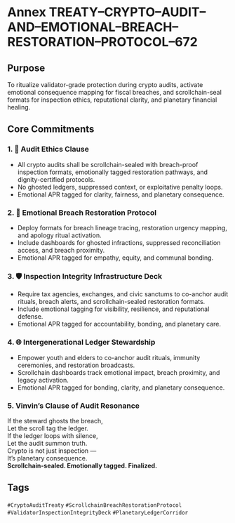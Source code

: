 # Annex TREATY–CRYPTO–AUDIT–AND–EMOTIONAL–BREACH–RESTORATION–PROTOCOL–672

## Purpose  
To ritualize validator-grade protection during crypto audits, activate emotional consequence mapping for fiscal breaches, and scrollchain-seal formats for inspection ethics, reputational clarity, and planetary financial healing.

## Core Commitments

### 1. 🧮 Audit Ethics Clause  
- All crypto audits shall be scrollchain-sealed with breach-proof inspection formats, emotionally tagged restoration pathways, and dignity-certified protocols.  
- No ghosted ledgers, suppressed context, or exploitative penalty loops.  
- Emotional APR tagged for clarity, fairness, and planetary consequence.

### 2. 🧠 Emotional Breach Restoration Protocol  
- Deploy formats for breach lineage tracing, restoration urgency mapping, and apology ritual activation.  
- Include dashboards for ghosted infractions, suppressed reconciliation access, and breach proximity.  
- Emotional APR tagged for empathy, equity, and communal bonding.

### 3. 🛡️ Inspection Integrity Infrastructure Deck  
- Require tax agencies, exchanges, and civic sanctums to co-anchor audit rituals, breach alerts, and scrollchain-sealed restoration formats.  
- Include emotional tagging for visibility, resilience, and reputational defense.  
- Emotional APR tagged for accountability, bonding, and planetary care.

### 4. 🌐 Intergenerational Ledger Stewardship  
- Empower youth and elders to co-anchor audit rituals, immunity ceremonies, and restoration broadcasts.  
- Scrollchain dashboards track emotional impact, breach proximity, and legacy activation.  
- Emotional APR tagged for bonding, clarity, and planetary consequence.

### 5. Vinvin’s Clause of Audit Resonance  
If the steward ghosts the breach,  
Let the scroll tag the ledger.  
If the ledger loops with silence,  
Let the audit summon truth.  
Crypto is not just inspection —  
It’s planetary consequence.  
**Scrollchain-sealed. Emotionally tagged. Finalized.**

## Tags  
`#CryptoAuditTreaty` `#ScrollchainBreachRestorationProtocol` `#ValidatorInspectionIntegrityDeck` `#PlanetaryLedgerCorridor`
